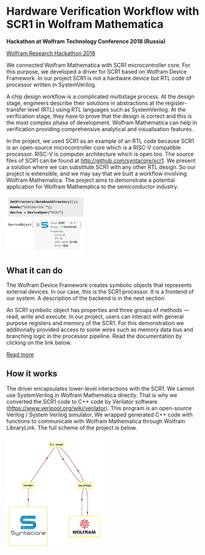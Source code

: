 # Hardware Verification Workflow with SCR1 in Wolfram Mathematica
**Hackathon at Wolfram Technology Conference 2018 (Russia)**

[Wolfram Research Hackathon
2018](https://www.wolfram.com/events/technology-conference-ru/2018/hackathon.html)

We connected Wolfram Mathematica with SCR1 microcontroller core.  For this
purpose, we developed a driver for SCR1 based on Wolfram Device Framework. In
our project SCR1 is not a hardware device but RTL code of processor written in
SystemVerilog.

A chip design workflow is a complicated multistage process. At the design stage,
engineers describe their solutions in abstractions at the register-transfer
level (RTL) using RTL languages such as SystemVerilog. At the verification
stage, they have to prove that the design is correct and this is the most
complex phase of development. Wolfram Mathematica can help in verification
providing comprehensive analytical and visualisation features.

In the project, we used SCR1 as an example of an RTL code because SCR1 is an
open-source microcontroller core which is a RISC-V compatible processor. RISC-V
is computer architecture which is open too. The source files of SCR1 can be
found at http://github.com/syntacore/scr1. We present a solution where we can
substitute SCR1 with any other RTL design. So our project is extensible, and we
may say that we built a workflow involving Wolfram Mathematica. The project aims
to demonstrate a potential application for Wolfram Mathematica to the
semiconductor industry. 



<img src="docs/device.png" width="40%"/>

## What it can do
The Wolfram Device Framework creates symbolic objects that represents external
devices. In our case, this is the SCR1 processor. It is a frontend of our
system.  A description of the backend is in the next section.

An SCR1 symbolic object has properties and three groups of methods — read, write
and execute. In our project, users can interact with general purpose registers
and memory of the SCR1. For this demonstration we additionally provided access
to some wires such as memory data bus and branching logic in the processor
pipeline. Read the documentation by clicking on the link below.

[Read more](docs/documentation.md)

## How it works
The driver encapsulates lower-level interactions with the SCR1. We cannot use
SystemVerilog in Wolfram Mathematica directly. That is why we converted the SCR1
code to C++ code by Verilator software
(https://www.veripool.org/wiki/verilator). This program is an open-source
Verilog / System Verilog simulator. We wrapped generated C++ code with functions
to communicate with Wolfram Mathematica through Wolfram LibraryLink. The full
scheme of the project is below.

<img src="docs/scheme.png" width="50%"/>
